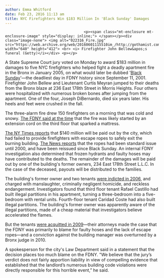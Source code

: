 ```yaml
---
author: Emma Whitford
date: Feb 23, 2016 11:13 am
title: NYC Firefighters Win $183 Million In 'Black Sunday' Damages 
---
```


	
										<p><span class="mt-enclosure mt-enclosure-image" style="display: inline;"> </span></p><div class="image-none"> <img alt="022316_Fire.jpg" src="https://web.archive.org/web/20160601115510im_/http://gothamist.com/attachments/nyc_ewhitford/022316_Fire.jpg" width="640" height="412"> <br> <i> Firefighter John Bellew&apos;s funeral (Getty)</i></div> <p></p>

<p>A State Supreme Court jury voted on Monday to award $183 million in damages to five NYC firefighters who helped fight a deadly apartment fire in the Bronx in January 2005, on what would later be dubbed &apos;<a href="https://web.archive.org/web/20160601115510/http://gothamist.com/2006/03/30/black_sunday_fi_1.php">Black Sunday</a>&apos;&#x2014;the deadliest day in FDNY history since September 11, 2001. Firefighter John Bellew and Lieutenant Curtis Meyran jumped to their deaths from the Bronx blaze at 236 East 178th Street in Morris Heights. Four others were hospitalized with numerous broken bones after jumping from the apartment. One of the four, Joseph DiBernardo, died six years later. His heels and feet were crushed in the fall. </p>

<p>The three-alarm fire drew 150 firefighters on a morning that was cold and snowy. <a href="https://web.archive.org/web/20160601115510/http://www.nytimes.com/2005/01/24/nyregion/3-firefighters-die-in-blazes-in-brooklyn-and-bronx.html">The FDNY said at the time</a> that the fire was likely started by an extension cord on the third floor that sparked a mattress. </p>

<p><a href="https://web.archive.org/web/20160601115510/http://www.nytimes.com/2016/02/23/nyregion/jury-awards-new-york-firefighters-183-million-in-2005-blaze.html?partner=rss&amp;emc=rss&amp;_r=1">The NY Times reports</a> that $140 million will be paid out by the city, which had failed to provide firefighters with escape ropes to safely exit the burning building. <a href="https://web.archive.org/web/20160601115510/http://www.nydailynews.com/new-york/bronx/families-black-sunday-firefighters-awarded-183m-article-1.2540308">The News reports</a> that the ropes had been standard issue until 2000, and have been reissued since Black Sunday. An <ahref="http: 30="" 2006="" www.nytimes.com="" 03="" nyregion="" 30fire.html"="">internal FDNY investigation also determined that frozen hydrants and faulty hoses may have contributed to the deaths. The remainder of the damages will be paid out by one of the building&apos;s former owners, 234 East 178th Street L.L.C. In the case of the deceased, payouts will be distributed to the families. </ahref="http:></p>

<p>The building&apos;s former owner and two tenants <a href="https://web.archive.org/web/20160601115510/http://www.nytimes.com/2006/03/30/nyregion/30fire.html">were indicted in 2006</a>, and charged with manslaughter, criminally negligent homicide, and reckless endangerment. Investigators found that third floor tenant Rafael Castillo had built illegal partitions in his apartment, turning a three-bedroom into a five-bedroom with rental units. Fourth-floor tenant Caridad Coste had also built illegal partitions. The building&apos;s former owner was apparently aware of the illegal partitions, made of a cheap material that investigators believe accelerated the flames. </p>

<p>But the tenants <a href="https://web.archive.org/web/20160601115510/http://gothamist.com/2009/02/13/tenants_found_not_guilty_in_fatal_b.php">were acquitted in 2009</a>&#x2014;their attorneys made the case that the FDNY was primarily to blame for faulty hoses and the lack of escape ropes&#x2014;and a conviction against the building manager was overturned by a Bronx judge in 2010. </p>

<p>A spokesperson for the city&apos;s Law Department said in a statement that the decision places too much blame on the FDNY. &quot;We believe that the jury&#x2019;s verdict does not fairly apportion liability in view of compelling evidence that established that the landlord&#x2019;s numerous building code violations were directly responsible for this horrible event,&#x201D; he said. </p>					
										
									
				